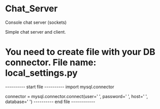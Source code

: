 # Chat_Server
Console chat server (sockets)

Simple chat server and client.

#
# You need to create file with your DB connector. File name: local_settings.py
---------- start file ----------
import mysql.connector

connector = mysql.connector.connect(user=' ',
                                    password=' ',
                                    host=' ',
                                    database=' ')
---------- end file ------------